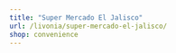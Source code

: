 ```yaml
---
title: "Super Mercado El Jalisco"
url: /livonia/super-mercado-el-jalisco/
shop: convenience
---
```

